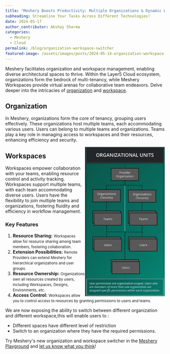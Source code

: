 ```yaml
---
title: "Meshery Boosts Productivity: Multiple Organizations & Dynamic Workspaces!"
subheading: Streamline Your Tasks Across Different Technologies!
date: 2024-05-17
author_contributor: Akshay Sharma
categories: 
  - Meshery
  - Cloud
permalink: /blog/organization-workspace-switcher
featured-image: /assets/images/posts/2024-05-14-organization-workspace-switcher/organization-workspace-switcher.png
---
```


Meshery facilitates organization and workspace management, enabling diverse architectural spaces to thrive. Within the Layer5 Cloud ecosystem, organizations form the bedrock of multi-tenancy, while Meshery Workspaces provide virtual arenas for collaborative team endeavors. Delve deeper into the intricacies of <a href="https://docs.layer5.io/cloud/identity/organizations/" target="_blank">organization</a> and <a href="https://docs.layer5.io/cloud/spaces" target="_blank">workspace</a>.

## Organization
In Meshery, organizations form the core of tenancy, grouping users effectively. These organizations host multiple teams, each accommodating various users. Users can belong to multiple teams and organizations. Teams play a key role in managing access to workspaces and their resources, enhancing efficiency and security.

<a href="https://artifacthub.io" target="_blank"><img alt="Artifact Hub Kinds" src="/assets/images/posts/2024-05-14-organization-workspace-switcher/organization_units.svg" width="50%" align="right" /></a>

## Workspaces
Workspaces empower collaboration with your teams, enabling resource control and activity tracking. Workspaces support multiple teams, with each team accommodating diverse users. Users have the flexibility to join multiple teams and organizations, fostering fluidity and efficiency in workflow management.


### Key Features
1. **Resource Sharing:** <small>Workspaces allow for resource sharing among team members, fostering collaboration.</small>
2. **Extension Possibilities:** <small>Remote Providers can extend Meshery for hierarchical organizations and user groups.</small>
3. **Resource Ownership:** <small>Organizations own all resources created by users, including Workspaces, Designs, Environments, etc.</small>
4. **Access Control:** <small>Workspaces allow you to control access to resources by granting permissions to users and teams.</small>

We are now exposing the ability to switch between different organization and different workspace,this will enable users to :

- Different spaces have different level of restriction 
- Switch to an organization where they have the required permissions.

Try Meshery's new organization and workspace switcher in the [Meshery Playground](https://play.meshery.io) and [let us know what you think](https://meshery.io/subscribe)!

